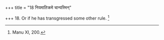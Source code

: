 +++
title = "18 नियमातिक्रमे चान्यस्मिन्"

+++
18. Or if he has transgressed some other rule. [^8] 


[^8]:  Manu XI, 200.
